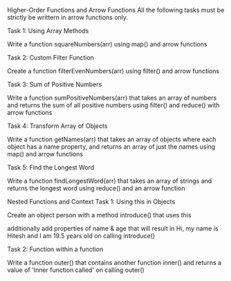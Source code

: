 Higher-Order Functions and Arrow Functions
All the following tasks must be strictly be writtern in arrow functions only.



Task 1: Using Array Methods

Write a function squareNumbers(arr) using map() and arrow functions



Task 2: Custom Filter Function

Create a function filterEvenNumbers(arr) using filter() and arrow functions



Task 3: Sum of Positive Numbers

Write a function sumPositiveNumbers(arr) that takes an array of numbers and returns the sum of all positive numbers using filter() and reduce() with arrow functions



Task 4: Transform Array of Objects

Write a function getNames(arr) that takes an array of objects where each object has a name property, and returns an array of just the names using map() and arrow functions



Task 5: Find the Longest Word

Write a function findLongestWord(arr) that takes an array of strings and returns the longest word using reduce() and an arrow function



Nested Functions and Context
Task 1: Using this in Objects

Create an object person with a method introduce() that uses this

additionally add properties of name & age that will result in Hi, my name is Hitesh and I am 19.5 years old on calling introduce()



Task 2: Function within a function

Write a function outer() that contains another function inner() and returns a value of 'Inner function called' on calling outer()

